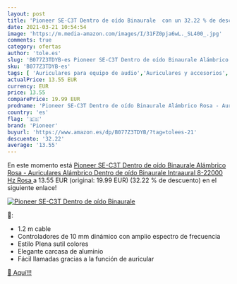 ```yaml
---
layout: post
title: 'Pioneer SE-C3T Dentro de oído Binaurale  con un 32.22 % de descuento'
date: 2021-03-21 10:54:54
image: 'https://m.media-amazon.com/images/I/31FZ0pja6wL._SL400_.jpg'
comments: true
category: ofertas
author: 'tole.es'
slug: 'B077Z3TDYB-es Pioneer SE-C3T Dentro de oído Binaurale Alámbrico Rosa -...'
sku: 'B077Z3TDYB-es'
tags: [ 'Auriculares para equipo de audio','Auriculares y accesorios','Electrónica','auriculares','pioneer', ]
actualPrice: 13.55 EUR
currency: EUR
price: 13.55
comparePrice: 19.99 EUR
prodname: 'Pioneer SE-C3T Dentro de oído Binaurale Alámbrico Rosa - Auriculares  Alámbrico  Dentro de oído  Binaurale  Intraaural  8-22000 Hz  Rosa '
country: 'es'
flag: '🇪🇸'
brand: 'Pioneer'
buyurl: 'https://www.amazon.es/dp/B077Z3TDYB/?tag=tolees-21'
descuento: '32.22'
average: '13.55'
---
```


En este momento está [Pioneer SE-C3T Dentro de oído Binaurale Alámbrico Rosa - Auriculares  Alámbrico  Dentro de oído  Binaurale  Intraaural  8-22000 Hz  Rosa ](https://www.amazon.es/dp/B077Z3TDYB/?tag=tolees-21) a 13.55 EUR (original: 19.99 EUR) (32.22 %  de descuento) en el siguiente enlace!

[![Pioneer SE-C3T Dentro de oído Binaurale ](https://m.media-amazon.com/images/I/31FZ0pja6wL._SL400_.jpg)](https://www.amazon.es/dp/B077Z3TDYB/?tag=tolees-21)

🔎:

- 1.2 m cable
- Controladores de 10 mm dinámico con amplio espectro de frecuencia
- Estilo Plena sutil colores
- Elegante carcasa de aluminio
- Fácil llamadas gracias a la función de auricular

[🛒 Aquí!!!](https://www.amazon.es/dp/B077Z3TDYB/?tag=tolees-21)
